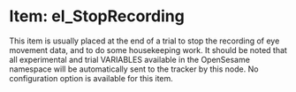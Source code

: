 # Item: el_StopRecording

This item is usually placed at the end of a trial to stop the recording of eye movement data, and to do some housekeeping work. It should be noted that all experimental and trial VARIABLES available in the OpenSesame namespace will be automatically sent to the tracker by this node. No configuration option is available for this item.